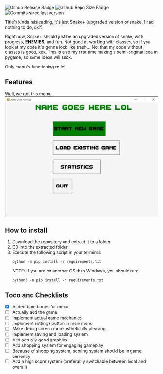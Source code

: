 ![Github Release Badge](https://img.shields.io/github/v/release/SSS-Says-Snek/name_goes_here_lol?include_prereleases)
![Github Repo Size Badge](https://img.shields.io/github/repo-size/SSS-Says-Snek/name_goes_here_lol)
![Commits since last version](https://img.shields.io/github/commits-since/SSS-Says-Snek/name_goes_here_lol/latest?color=%28255%2C%200%2C%200%29&include_prereleases)

Title's kinda misleading, it's just Snake+ (upgraded version of snake, I had nothing to do, ok?)

Right now, Snake+ should just be an upgraded version of snake, with progress, **ENEMIES**, and fun. Not good at working with classes, so if you look at my code it's gonna look like trash... Not that my code without classes is good, kek. This is also my first time making a semi-original idea in pygame, so some ideas will suck.

Only menu's functioning rn lol

## Features
Well, we got this menu...
![Snake+ Menu Screen](Screenshots/menu.png)

## How to install
1. Download the repository and extract it to a folder
2. CD into the extracted folder
3. Execute the following script in your terminal:
   ```shell script
   python -m pip install -r requirements.txt
   ```
   NOTE: If you are on another OS than Windows, you should run:
   ```shell script
   python3 -m pip install -r requirements.txt
   ```
## Todo and Checklists

- [X] Added bare bones for menu
- [ ] Actually add the game
- [ ] Implement actual game mechanics
- [ ] Implement settings button in main menu
- [ ] Make debug screen more asthetically pleasing
- [ ] Implement saving and loading system
- [ ] Add actually good graphics
- [ ] Add shopping system for engaging gameplay
- [ ] Because of shopping system, scoring system should be in game currency
- [ ] Add a high score system (preferably switchable between local and overall)
